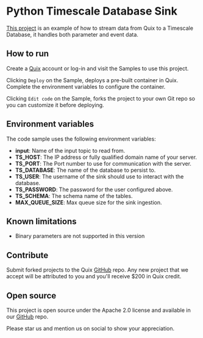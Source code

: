 # Python Timescale Database Sink

[This project](https://github.com/quixio/quix-samples/tree/main/python/destinations/Timescale) is an example of how to stream data from Quix to a Timescale Database, it handles both parameter and event data.

## How to run

Create a [Quix](https://portal.platform.quix.ai/self-sign-up?xlink=github) account or log-in and visit the Samples to use this project.

Clicking `Deploy` on the Sample, deploys a pre-built container in Quix. Complete the environment variables to configure the container.

Clicking `Edit code` on the Sample, forks the project to your own Git repo so you can customize it before deploying.

## Environment variables

The code sample uses the following environment variables:

- **input**: Name of the input topic to read from.
- **TS_HOST**: The IP address or fully qualified domain name of your server.
- **TS_PORT**: The Port number to use for communication with the server.
- **TS_DATABASE**: The name of the database to persist to.
- **TS_USER**: The username of the sink should use to interact with the database.
- **TS_PASSWORD**: The password for the user configured above.
- **TS_SCHEMA**: The schema name of the tables.
- **MAX_QUEUE_SIZE**: Max queue size for the sink ingestion.

## Known limitations 
- Binary parameters are not supported in this version

## Contribute

Submit forked projects to the Quix [GitHub](https://github.com/quixio/quix-samples) repo. Any new project that we accept will be attributed to you and you'll receive $200 in Quix credit.

## Open source

This project is open source under the Apache 2.0 license and available in our [GitHub](https://github.com/quixio/quix-samples) repo.

Please star us and mention us on social to show your appreciation.
